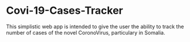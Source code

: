 # Covi-19-Cases-Tracker
This simplistic web app is intended to give the user the ability to track the number of cases of the novel CoronoVirus, particulary in Somalia.